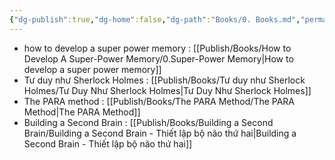 ```yaml
---
{"dg-publish":true,"dg-home":false,"dg-path":"Books/0. Books.md","permalink":"/books/0-books/","dgPassFrontmatter":true,"noteIcon":"","updated":"2025-01-31T10:39:45.286+07:00"}
---
```


- how to develop a super power memory : [[Publish/Books/How to Develop A Super-Power Memory/0.Super-Power Memory\|How to develop a super power memory]]
- Tư duy như Sherlock Holmes : [[Publish/Books/Tư duy như Sherlock Holmes/Tư Duy Như Sherlock Holmes\|Tư Duy Như Sherlock Holmes]]
- The PARA method : [[Publish/Books/The PARA Method/The PARA Method\|The PARA Method]]
- Building a Second Brain : [[Publish/Books/Building a Second Brain/Building a Second Brain - Thiết lập bộ não thứ hai\|Building a Second Brain - Thiết lập bộ não thứ hai]]